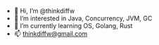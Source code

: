 - 👋 Hi, I’m @thinkdiffw
- 👀 I’m interested in Java, Concurrency, JVM, GC
- 🌱 I’m currently learning OS, Golang, Rust
- 📫 thinkdiffw@gmail.com
